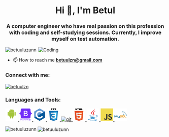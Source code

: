 <h1 align="center">Hi 👋, I'm Betul</h1>
<h3 align="center">A computer engineer who have real passion on this profession with coding and self-studying sessions. Currently, I improve myself on test automation.</h3>
<img align= "right" alt="Coding" width="400" src="https://media.tenor.com/PDvcHKkIewAAAAAd/lofi-hiphop-radio-beats-to-relax-study-to.gif">
<p align="left"> <img src="https://komarev.com/ghpvc/?username=betuuluzunn&label=Profile%20views&color=0e75b6&style=flat" alt="betuuluzunn" /> </p>

- 📫 How to reach me **betuulzn@gmail.com**

<h3 align="left">Connect with me:</h3>
<p align="left">
<a href="https://linkedin.com/in/betuulzn" target="blank"><img align="center" src="https://raw.githubusercontent.com/rahuldkjain/github-profile-readme-generator/master/src/images/icons/Social/linked-in-alt.svg" alt="betuulzn" height="30" width="40" /></a>
</p>

<h3 align="left">Languages and Tools:</h3>
<p align="left"> <a href="https://developer.android.com" target="_blank" rel="noreferrer"> <img src="https://raw.githubusercontent.com/devicons/devicon/master/icons/android/android-original-wordmark.svg" alt="android" width="40" height="40"/> </a> <a href="https://getbootstrap.com" target="_blank" rel="noreferrer"> <img src="https://raw.githubusercontent.com/devicons/devicon/master/icons/bootstrap/bootstrap-plain-wordmark.svg" alt="bootstrap" width="40" height="40"/> </a> <a href="https://www.cprogramming.com/" target="_blank" rel="noreferrer"> <img src="https://raw.githubusercontent.com/devicons/devicon/master/icons/c/c-original.svg" alt="c" width="40" height="40"/> </a> <a href="https://www.w3schools.com/css/" target="_blank" rel="noreferrer"> <img src="https://raw.githubusercontent.com/devicons/devicon/master/icons/css3/css3-original-wordmark.svg" alt="css3" width="40" height="40"/> </a> <a href="https://git-scm.com/" target="_blank" rel="noreferrer"> <img src="https://www.vectorlogo.zone/logos/git-scm/git-scm-icon.svg" alt="git" width="40" height="40"/> </a> <a href="https://www.w3.org/html/" target="_blank" rel="noreferrer"> <img src="https://raw.githubusercontent.com/devicons/devicon/master/icons/html5/html5-original-wordmark.svg" alt="html5" width="40" height="40"/> </a> <a href="https://www.java.com" target="_blank" rel="noreferrer"> <img src="https://raw.githubusercontent.com/devicons/devicon/master/icons/java/java-original.svg" alt="java" width="40" height="40"/> </a> <a href="https://developer.mozilla.org/en-US/docs/Web/JavaScript" target="_blank" rel="noreferrer"> <img src="https://raw.githubusercontent.com/devicons/devicon/master/icons/javascript/javascript-original.svg" alt="javascript" width="40" height="40"/> </a> <a href="https://www.mysql.com/" target="_blank" rel="noreferrer"> <img src="https://raw.githubusercontent.com/devicons/devicon/master/icons/mysql/mysql-original-wordmark.svg" alt="mysql" width="40" height="40"/> </a> </p>

<p><img align="left" src="https://github-readme-stats.vercel.app/api/top-langs?username=betuuluzunn&show_icons=true&locale=en&layout=compact" alt="betuuluzunn" /></p>

<p>&nbsp;<img align="center" src="https://github-readme-stats.vercel.app/api?username=betuuluzunn&show_icons=true&locale=en" alt="betuuluzunn" /></p>
